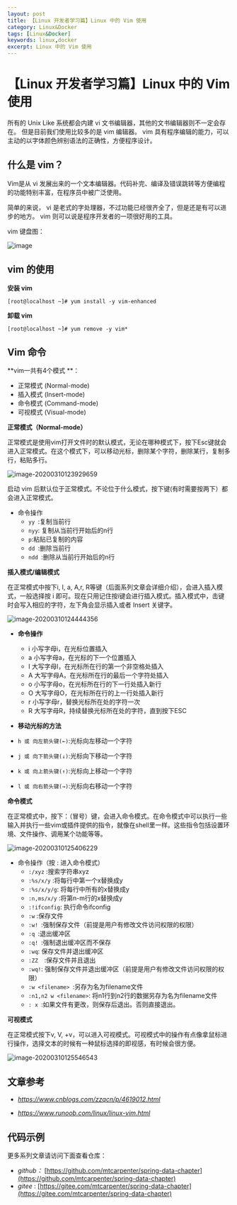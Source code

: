 ```yaml
---
layout: post
title: 【Linux 开发者学习篇】Linux 中的 Vim 使用
category: Linux&Docker
tags: [Linux&Docker]
keywords: linux,docker
excerpt: Linux 中的 Vim 使用
---
```


# 【Linux 开发者学习篇】Linux 中的 Vim 使用

所有的 Unix Like 系统都会内建 vi 文书编辑器，其他的文书编辑器则不一定会存在。
但是目前我们使用比较多的是 vim 编辑器。
vim 具有程序编辑的能力，可以主动的以字体颜色辨别语法的正确性，方便程序设计。

## 什么是 vim？

Vim是从 vi 发展出来的一个文本编辑器。代码补完、编译及错误跳转等方便编程的功能特别丰富，在程序员中被广泛使用。

简单的来说， vi 是老式的字处理器，不过功能已经很齐全了，但是还是有可以进步的地方。 vim 则可以说是程序开发者的一项很好用的工具。

vim 键盘图：

![image](https://mtcarpenter.oss-cn-beijing.aliyuncs.com/images/vi-vim-cheat-sheet-sch.gif)

## vim 的使用

**安装 vim**

```
[root@localhost ~]# yum install -y vim-enhanced
```

**卸载 vim**

```
[root@localhost ~]# yum remove -y vim*
```

## Vim 命令

**vim一共有4个模式 **：

- 正常模式 (Normal-mode) 
- 插入模式 (Insert-mode)
- 命令模式 (Command-mode)
- 可视模式 (Visual-mode)

**正常模式（Normal-mode）**

正常模式是使用vim打开文件时的默认模式，无论在哪种模式下，按下Esc键就会进入正常模式。在这个模式下，可以移动光标，删除某个字符，删除某行，复制多行，粘贴多行。

![image-20200310123929659](https://mtcarpenter.oss-cn-beijing.aliyuncs.com/images/image-20200310123929659.png)

启动 vim 后默认位于正常模式。不论位于什么模式，按下<Esc>键(有时需要按两下）都会进入正常模式。

- 命令操作
  - `yy `:复制当前行
   - `nyy`: 复制从当前行开始后的n行
   - `p`:粘贴已复制的内容
   - `dd `:删除当前行
   - `ndd `:删除从当前行开始后的n行

**插入模式/编辑模式**

在正常模式中按下i, I, a, A,r, R等键（后面系列文章会详细介绍），会进入插入模式，一般选择按 i 即可。现在只用记住按i键会进行插入模式。插入模式中，击键时会写入相应的字符，左下角会显示插入或者 Insert 关键字。

![image-20200310124444356](https://mtcarpenter.oss-cn-beijing.aliyuncs.com/images/image-20200310124444356.png)

- **命令操作**
  - i 小写字母i，在光标位置插入
  - a 小写字母a，在光标的下一个位置插入
  - I 大写字母I，在光标所在行的第一个非空格处插入
  - A 大写字母A，在光标所在行的最后一个字符处插入
  - o 小写字母o，在光标所在行的下一行处插入新行
  - O 大写字母O，在光标所在行的上一行处插入新行
  - r 小写字母r，替换光标所在处的字符一次
  - R 大写字母R，持续替换光标所在处的字符，直到按下ESC

-  **移动光标的方法**
  - `h 或 向左箭头键(←)`:光标向左移动一个字符
  - `j 或 向下箭头键(↓)`:光标向下移动一个字符
  - `k 或 向上箭头键(↑)`:光标向上移动一个字符
  - `l 或 向右箭头键(→)`:光标向右移动一个字符

**命令模式**

在正常模式中，按下：（冒号）键，会进入命令模式。在命令模式中可以执行一些输入并执行一些vim或插件提供的指令，就像在shell里一样。这些指令包括设置环境、文件操作、调用某个功能等等。

![image-20200310125406229](https://mtcarpenter.oss-cn-beijing.aliyuncs.com/images/image-20200310125406229.png)

- 命令操作（按 : 进入命令模式）
  - `:/xyz` :搜索字符串xyz
  - `:%s/x/y` :将每行中第一个x替换成y
  - `:%s/x/y/g`: 将每行中所有的x替换成y
  - `:n,ms/x/y` :将第n-m行的x替换成y
  - `:!ifconfig`: 执行命令ifconfig
  - `:w` :保存文件
  - `:w! `:强制保存文件（前提是用户有修改文件访问权限的权限）
  - `:q `:退出缓冲区
  - `:q! `:强制退出缓冲区而不保存
  - `:wq`: 保存文件并退出缓冲区
  - `:ZZ  `:保存文件并且退出
  - `:wq!`: 强制保存文件并退出缓冲区（前提是用户有修改文件访问权限的权限）
  - `:w <filename> `:另存为名为filename文件
  - `:n1,n2 w <filename>`: 将n1行到n2行的数据另存为名为filename文件
  - `: x `:如果文件有更改，则保存后退出。否则直接退出。

**可视模式**

在正常模式按下v, V, <Ctrl>+v，可以进入可视模式。可视模式中的操作有点像拿鼠标进行操作，选择文本的时候有一种鼠标选择的即视感，有时候会很方便。

![image-20200310125546543](https://mtcarpenter.oss-cn-beijing.aliyuncs.com/images/image-20200310125546543.png)


## 文章参考

- *https://www.cnblogs.com/zzqcn/p/4619012.html*

- *https://www.runoob.com/linux/linux-vim.html*

## 代码示例

更多系列文章请访问下面查看仓库：

- *github：* [https://github.com/mtcarpenter/spring-data-chapter](https://github.com/mtcarpenter/spring-data-chapter)
- *gitee* :      [https://gitee.com/mtcarpenter/spring-data-chapter](https://gitee.com/mtcarpenter/spring-data-chapter)